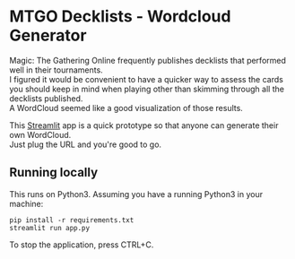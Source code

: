 # MTGO Decklists - Wordcloud Generator

Magic: The Gathering Online frequently publishes decklists that performed well in their tournaments.  
I figured it would be convenient to have a quicker way to assess the cards you should keep in mind when playing other than skimming through all the decklists published.  
A WordCloud seemed like a good visualization of those results.

This [Streamlit](https://www.streamlit.io/) app is a quick prototype so that anyone can generate their own WordCloud.  
Just plug the URL and you're good to go.

## Running locally

This runs on Python3. Assuming you have a running Python3 in your machine:

    pip install -r requirements.txt
    streamlit run app.py

To stop the application, press CTRL+C.